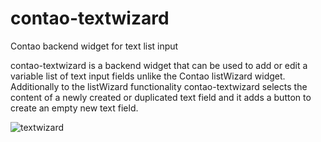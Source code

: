 # contao-textwizard
Contao backend widget for text list input

contao-textwizard is a backend widget that can be used to add or edit a variable list of text input fields unlike the Contao listWizard widget. Additionally to the listWizard functionality contao-textwizard selects the content of a newly created or duplicated text field and it adds a button to create an empty new text field.

![textwizard](https://user-images.githubusercontent.com/873113/49338631-0781c200-f624-11e8-96a6-9567e19a178e.png)
